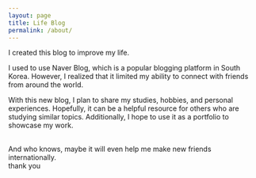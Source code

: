 ```yaml
---
layout: page
title: Life Blog
permalink: /about/
---
```

I created this blog to improve my life. 

I used to use Naver Blog, which is a popular blogging platform in South Korea. However, I realized that it limited my ability to connect with friends from around the world. 

With this new blog, I plan to share my studies, hobbies, and personal experiences. Hopefully, it can be a helpful resource for others who are studying similar topics. Additionally, I hope to use it as a portfolio to showcase my work. 

<br/>
And who knows, maybe it will even help me make new friends internationally. 

<br/>
thank you

<!--
## Life Blog
> Simple and lightweight theme for Jekyll

### Features
- Responsive.
- Syntax Highlight
- Most optimized theme for tech blog.
- Lightweight with minimum stylesheet.
- Easy to customize.
- Offers category menu.

### _config.yml
> Code block will look like this.
```yml
highlighter-theme: monokai //you can change your syntax color scheme.
date_format: "%Y-%M-%D" //and date format.
```

### Screenshots
#### Page
![alt text](/public/img/screenshot-1.png)
#### Articles
![alt text](/public/img/screenshot-2.png)
#### Page - Mobile
![alt text](/public/img/screenshot-m1.png)
#### Page - Articles
![alt text](/public/img/screenshot-m2.png)
-->
